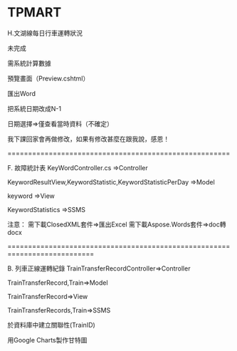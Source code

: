 # TPMART
H.文湖線每日行車運轉狀況

未完成

需系統計算數據

預覽畫面（Preview.cshtml）

匯出Word

把系統日期改成N-1

日期選擇=>僅查看當時資料（不確定）

我下課回家會再做修改，如果有修改甚麼在跟我說，感恩！

======================================================



F. 故障統計表
KeyWordController.cs =>Controller

KeywordResultView,KeywordStatistic,KeywordStatisticPerDay =>Model

keyword =>View

KeywordStatistics =>SSMS


注意：
需下載ClosedXML套件=>匯出Excel
需下載Aspose.Words套件=>doc轉docx

===========================================================================

B. 列車正線運轉紀錄
TrainTransferRecordController=>Controller

TrainTransferRecord,Train=>Model

TrainTransferRecord=>View

TrainTransferRecords,Train=>SSMS

於資料庫中建立關聯性(TrainID)

用Google Charts製作甘特圖


